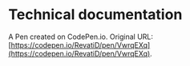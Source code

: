 # Technical documentation

A Pen created on CodePen.io. Original URL: [https://codepen.io/RevatiD/pen/VwrqEXq](https://codepen.io/RevatiD/pen/VwrqEXq).


